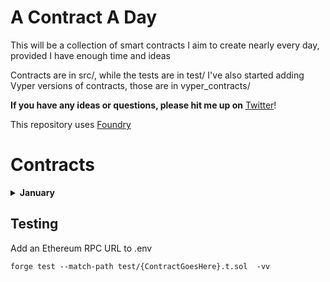 # A Contract A Day

This will be a collection of smart contracts I aim to create nearly every day, provided I have enough time and ideas

Contracts are in src/, while the tests are in test/
I've also started adding Vyper versions of contracts, those are in vyper_contracts/

**If you have any ideas or questions, please hit me up on** [Twitter](https://twitter.com/0xf4d3)!

This repository uses [Foundry](https://book.getfoundry.sh/)

# Contracts

<details>
<summary><b>January</b></summary>

- [WannaBet](https://github.com/0xn4de/A-Contract-A-Day/blob/main/src/Jan01_WannaBet.sol)
  - Contract where you can set a Chainlink Price Feed address, then anyone can create a bet that takes the Over/Under on a given price point and allows anyone to accept the bet:
  - Bob wants to bet that ETH price is 2% higher in a month, he calls `createBet` with variables like price, if he's taking over/under, what odds hes giving himself (e.g. 1 ETH bet for 0.2 ETH on taker's side), settle time, time given for anyone to accept
  - If nobody accepts bet, he can withdraw after the time he set for someone to accept
  - If accepted, once the time is up, anyone can call `settleBet` and the contract checks Chainlink for the current price and sends funds accordingly
- [BullToken](https://github.com/0xn4de/A-Contract-A-Day/blob/main/src/Jan02_BullToken.sol)
  - ERC20 built on [Solmate's ERC20](https://github.com/transmissions11/solmate/blob/main/src/tokens/ERC20.sol) where transfers can only happen when ETH (or other) price is up since last update (weekly, automatic on transfer)
  - Contract gets deployed with ETH as the feed, constructor checks current price and sets it in the contract (minPrice) along with last updated time (lastUpdated)
  - When transfers happen, the **current** price (per Chainlink) has to be above the minPrice
  - If a week has passed since `lastUpdated` was updated, contract fetches a new price during a transfer call and updates the data
- [FreeForAll](https://github.com/0xn4de/A-Contract-A-Day/blob/main/src/Jan03_FreeForAll.sol)
  - ERC721 built on [Solmate's ERC721](https://github.com/transmissions11/solmate/blob/main/src/tokens/ERC721.sol) where you can take others NFT's during a 1-hour period every single day
  - Every 24 hours, `transferFrom` is allowed to be called (**for 1 hour**) by anyone for anyone's tokenId
  - startTime is at the same time every day, but if no transfers happen in the 23 hours beforehand, `transferFrom` will need to be called (with a legitimate transfer)
- [FreeForAllToken](https://github.com/0xn4de/A-Contract-A-Day/blob/main/src/Jan04_FreeForAllToken.sol)
  - ERC20 built on [Solmate's ERC20](https://github.com/transmissions11/solmate/blob/main/src/tokens/ERC20.sol) where you can take others tokens during a 1-hour period every single day, similar to FreeForAll.sol
  - Every 24 hours, `transferFrom` is allowed to be called (**for 1 hour**) by anyone for anyone's tokens
  - startTime is at the same time every day, but if no transfers happen in the 23 hours beforehand, `transferFrom` will need to be called (with a legitimate transfer)
- [FreeForAll1155](https://github.com/0xn4de/A-Contract-A-Day/blob/main/src/Jan05_FreeForAll1155.sol)
  - ERC1155 built on [Solmate's ERC1155](https://github.com/transmissions11/solmate/blob/main/src/tokens/ERC1155.sol) where you can take others tokens during a 1-hour period every single day, (basically) identical to FreeForAll.sol
- [ERC1155Vault](https://github.com/0xn4de/A-Contract-A-Day/blob/main/src/Jan06_ERC1155Vault.sol)
  - An ERC4626-like MultiVault that allows you to create a vault that accepts a certain tokenId of an ERC1155 and will give you an ERC1155 of specific tokenId in return
  - Base from [z0r0z's](https://twitter.com/z0r0zzz) [MultiVault](https://github.com/z0r0z/MultiVault/) which allows you to deposit an ERC20 and get an ERC1155 in return
  - How it works:
    - `create(erc1155, tokenid)` will allow you to create a vault for a specific ERC1155 contract's tokenId, e.g. a vault for `tokenId` 5 from a random ERC1155
    - Allows you to deposit any amount of that specific tokenId and then gives you an ERC1155 with a tokenId that is used only for that specific tokenId
    - Redeem your given ERC1155 and get your original NFT with tokenId 5 back
  - Undertested, exercise caution
- [Market](https://github.com/0xn4de/A-Contract-A-Day/blob/main/src/Jan07_Market.sol)
  - Market for ERC20s and ETH, allows anyone to create a trade where they set out how much of what they want to buy and how much of what they give in return
  - Allows setting a deadline timestamp for trades
  - Cancellable orders with `cancelTrade(id)`
  - Call `createTrade` with relevant data (zero address for ETH asset)
  - Accept trade with `acceptTrade(id)`, will distribute assets accordingly
- [NFTMarket](https://github.com/0xn4de/A-Contract-A-Day/blob/main/src/Jan08_NFTMarket.sol)
  - Market for ERC721s, allows anyone to create a trade to swap ERC721<>ERC721
  - Allows setting a deadline timestamp for trades
  - Cancellable orders with `cancelTrade(id)`
  - Call `createTrade` with relevant data, incl. the tokenIds you want to sell (can't yet specify what ids you want to buy)
  - Accept trade with `acceptTrade(id, [idsYouWantToSellInReturn])`, will distribute assets accordingly
- [WannaBetV2](https://github.com/0xn4de/A-Contract-A-Day/blob/main/src/Jan09_WannaBetV2.sol)
  - Similar to WannaBet (check first contract), slight difference, used in conjuction with WannaBetFactory
  - Added functionality of being able to wager tokens instead of just ETH
  - Bets can be token-token, token-eth, eth-token, eth-eth
  - Maker sets how much of what they are depositing and then sets how much they want the taker to deposit and of what currency (e.g. Bet that ETH is above 2500 on February 12th, 1000 USDT for your 0.4 ETH, if I win I get your ETH)
- [WannaBetFactory](https://github.com/0xn4de/A-Contract-A-Day/blob/main/src/Jan10_WannaBetFactory.sol)
  - Factory contract for WannaBetV2 contracts
  - `deploy(base, quote)` takes in e.g. ETH & USD addresses (as per Chainlink definitions) and deploys a WannaBet contract for said pool
  - Pool can be used for price wagers as set out in WannaBetV2 description
  - base and quote are needed instead of priceFeed because it's hard to verify (AFAIK) a legitimate Chainlink feed (perhaps with ENS names pointing to price feeds but unideal) and since the registry returns aggregator addresses instead of proxy addresses, they can't be called (for whatever reason) by an unauthorized address, making WannaBetV2 itself also rely on base and quote
- [NFTAuction](https://github.com/0xn4de/A-Contract-A-Day/blob/main/src/Jan11_NFTAuction.sol)
  - Basic auction contract for ERC721 and [ERC6909](https://eips.ethereum.org/EIPS/eip-6909), allows a seller to put an NFT on auction and set a reserve, minimum raise and a buy now price, in ETH
  - If the value sent with `bid` exceeds buyNow, auction gets settled immediately
  - If the auction does not meet the reserve, bid and NFT gets returned
  - This contract is **_severely undertested_** and is far from a perfect implementation, hence subject to multiple attack vectors
- [Locker](https://github.com/0xn4de/A-Contract-A-Day/blob/main/src/Jan12_Locker.sol)
  - Basic vesting contract for ERC20 & ETH
  - Call `deposit` with relevant data (token (0x0 for eth), amount, vestingLength, beneficiary)
  - Beneficiary can withdraw once vesting has ended
  - Beneficiary can change the beneficiary using `changeBeneficiary`
- [Crowdfund](https://github.com/0xn4de/A-Contract-A-Day/blob/main/src/Jan13_Crowdfund.sol)
  - Basic crowdfunding contract for ETH
  - Calling `createRaise(goal, length, owner)` will create a raise with a set goal and deadline
  - People can contribute by calling `contribute(raiseId)`
  - If goal is met, owner can withdraw, if not, contributors can withdraw (after deadline)
- [Prediction](https://github.com/0xn4de/A-Contract-A-Day/blob/main/src/Jan14_Prediction.sol)
  - A **very** basic implementation of an idea inspired by [horsefacts](https://twitter.com/eth_call/status/1609463639399956482)
  - Call `createPrediction(keccak256("This is my prediction for 2024"))` to save prediction
  - Call `revealPrediction(predId, "This is my prediction for 2024")` to reveal prediction

</details>

## Testing

Add an Ethereum RPC URL to .env

```shell
forge test --match-path test/{ContractGoesHere}.t.sol  -vv
```
